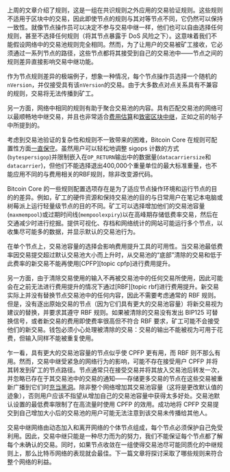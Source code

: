 上周的文章介绍了规则，这是一组在共识规则之外应用的交易验证规则。这些规则不适用于区块中的交易，因此即使节点的规则与其对等节点不同，它仍然可以保持一致性。就像节点操作员可以决定不参与交易中继一样，他们也可以自由选择任何规则，甚至不选择任何规则（将其节点暴露于 DoS 风险之下）。这意味着我们不能假设网络中的交易池规则完全相同。然而，为了让用户的交易被矿工接收，它必须通过一系列节点的路径，这些节点都将其接受到自己的交易池中——节点之间的规则差异直接影响交易中继功能。

作为节点规则差异的极端例子，想象一种情况，每个节点操作员选择一个随机的`nVersion`，并仅接受具有该`nVersion`的交易。由于大多数点对点关系具有不兼容的规则，交易将无法传播到矿工。

另一方面，网络中相同的规则有助于聚合交易池的内容。具有匹配交易池的网络可以最顺畅地中继交易，并且也非常适合[费用估算][policy04]和[致密区块中继][policy01]，正如之前的帖子中所提到的。

考虑到交易池验证的复杂性和规则不一致带来的困难，Bitcoin Core 在规则可配置性方面[一直保守][aj mempool consistency]。虽然用户可以轻松地调整 sigops 计数的方式(`bytespersigop`)并限制嵌入在`OP_RETURN`输出中的数据量(`datacarriersize`和`datacarrier`)，但他们不能选择退出400,000个重量单位的最大标准重量，也不能应用不同的与费用相关的RBF规则，除非改变源代码。

Bitcoin Core 的一些规则配置选项存在是为了适应节点操作环境和运行节点的目的的差异。例如，矿工的硬件资源和保持交易池的目的与日常用户在笔记本电脑或树莓派上运行轻量级节点的目的不同。矿工可以选择增加他们的交易池容量(`maxmempool`)或过期时间线(`mempoolexpiry`)以在高峰期存储低费率交易，然后在交通减少时进行挖掘。提供可视化、存档和网络统计的网站可能运行多个节点，以收集尽可能多的数据，并显示默认的交易池行为。

在单个节点上，交易池容量的选择会影响费用提升工具的可用性。当交易池最低费率因交易提交超过默认交易池大小而上升时，从交易池的“底部”清除的交易和低于此费率的新交易不能再使用[CPFP][topic cpfp]进行费用提升。

另一方面，由于清除交易使用的输入不再被交易池中的任何交易所使用，因此可能会在之前无法进行费用提升的情况下通过[RBF][topic rbf]进行费用提升。新交易实际上并没有替换节点交易池中的任何内容，因此不需要考虑通常的 RBF 规则。但是，没有逐出原始交易的节点（因为它们具有更大的交易池容量）将新交易视为建议的替换，并要求其遵守 RBF 规则。如果被清除的交易没有发出 BIP125 可替换信号，或者新交易的费用即使费率很高但不符合 RBF 要求，矿工可能不会接受他们的新交易。钱包必须小心处理被清除的交易：交易的输出不能被视为可用于花费，但输入同样不能被重复使用。

乍一看，具有更大的交易池容量的节点似乎使 CPFP 更有用，而 RBF 则不那么有用。然而，交易中继受紧急的网络行为的影响，可能不存在接受用户 CPFP 并将其转发到矿工的节点路径。节点通常只在接受交易并将其放入交易池后转发一次，并忽略已存在于其交易池中的交易的通知——存储更多交易的节点在这些交易被重新广播到它们时[充当黑洞][se maxmempool]。除非整个网络增加其交易池容量（这将是更改默认值的迹象），否则用户应该不指望从增加自己的交易池容量中获得太多好处。交易池默认设置的最低费率限制了在高流量时使用 CPFP 的效用。成功地将 CPFP 交易提交到自己增加大小后的交易池的用户可能无法注意到该交易未传播给其他人。


交易中继网络由动态加入和离开网络的个体节点组成，每个节点必须保护自己免受利用。因此，交易中继只能是一种尽力而为的努力，我们不能保证每个节点都了解每个未确认的交易。同时，如果节点收敛在一组使得交易池尽可能同质化的中继规则上，那么比特币网络的表现就会最佳。下一篇文章将探讨采取了哪些规则来符合整个网络的利益。

[policy01]: /zh/newsletters/2023/05/17/#waiting-for-confirmation-1-why-do-we-have-a-mempool
[policy04]: /zh/newsletters/2023/06/07/#waiting-for-confirmation-4-feerate-estimation
[aj mempool consistency]: https://lists.linuxfoundation.org/pipermail/bitcoin-dev/2022-October/021116.html
[se maxmempool]: https://bitcoin.stackexchange.com/questions/118137/how-does-it-contribute-to-the-bitcoin-network-when-i-run-a-node-with-a-bigger-th

